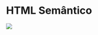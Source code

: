 # HTML Semântico

![](https://user-images.githubusercontent.com/17756190/156681804-e2361a14-124f-4268-98c4-2eb77ae8f444.png)
